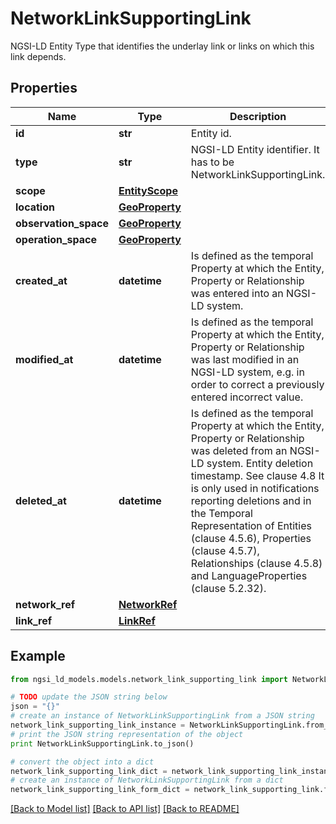 # NetworkLinkSupportingLink

NGSI-LD Entity Type that identifies the underlay link or links on which this link depends. 

## Properties
Name | Type | Description | Notes
------------ | ------------- | ------------- | -------------
**id** | **str** | Entity id.  | [optional] 
**type** | **str** | NGSI-LD Entity identifier. It has to be NetworkLinkSupportingLink. | [optional] [default to 'NetworkLinkSupportingLink']
**scope** | [**EntityScope**](EntityScope.md) |  | [optional] 
**location** | [**GeoProperty**](GeoProperty.md) |  | [optional] 
**observation_space** | [**GeoProperty**](GeoProperty.md) |  | [optional] 
**operation_space** | [**GeoProperty**](GeoProperty.md) |  | [optional] 
**created_at** | **datetime** | Is defined as the temporal Property at which the Entity, Property or Relationship was entered into an NGSI-LD system.  | [optional] [readonly] 
**modified_at** | **datetime** | Is defined as the temporal Property at which the Entity, Property or Relationship was last modified in an NGSI-LD system, e.g. in order to correct a previously entered incorrect value.  | [optional] [readonly] 
**deleted_at** | **datetime** | Is defined as the temporal Property at which the Entity, Property or Relationship was deleted from an NGSI-LD system.  Entity deletion timestamp. See clause 4.8 It is only used in notifications reporting deletions and in the Temporal Representation of Entities (clause 4.5.6), Properties (clause 4.5.7), Relationships (clause 4.5.8) and LanguageProperties (clause 5.2.32).  | [optional] [readonly] 
**network_ref** | [**NetworkRef**](NetworkRef.md) |  | 
**link_ref** | [**LinkRef**](LinkRef.md) |  | 

## Example

```python
from ngsi_ld_models.models.network_link_supporting_link import NetworkLinkSupportingLink

# TODO update the JSON string below
json = "{}"
# create an instance of NetworkLinkSupportingLink from a JSON string
network_link_supporting_link_instance = NetworkLinkSupportingLink.from_json(json)
# print the JSON string representation of the object
print NetworkLinkSupportingLink.to_json()

# convert the object into a dict
network_link_supporting_link_dict = network_link_supporting_link_instance.to_dict()
# create an instance of NetworkLinkSupportingLink from a dict
network_link_supporting_link_form_dict = network_link_supporting_link.from_dict(network_link_supporting_link_dict)
```
[[Back to Model list]](../README.md#documentation-for-models) [[Back to API list]](../README.md#documentation-for-api-endpoints) [[Back to README]](../README.md)



